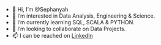 - 👋 Hi, I’m @Sephanyah
- 👀 I’m interested in Data Analysis, Engineering & Science.
- 🌱 I’m currently learning SQL, SCALA & PYTHON.
- 💞️ I’m looking to collaborate on Data Projects.
- 📫 I can be reached on [LinkedIn]([url](https://www.linkedin.com/in/sephanyahpeters/)) 

<!---
Sephanyah/Sephanyah is a ✨ special ✨ repository because its `README.md` (this file) appears on your GitHub profile.
You can click the Preview link to take a look at your changes.
--->

